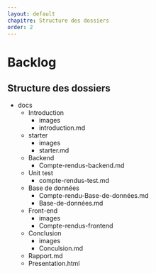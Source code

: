 ```yaml
---
layout: default
chapitre: Structure des dossiers
order: 2
---
```


# Backlog

<!-- new slide -->

## Structure des dossiers

<!-- note -->

- docs 
  - Introduction
    - images
    - introduction.md
  - starter
    - images
    - starter.md
  - Backend
    - Compte-rendus-backend.md
  - Unit test
    - compte-rendus-test.md
  - Base de données 
    - Compte-rendu-Base-de-données.md
    - Base-de-données.md 
  - Front-end
    - images
    - Compte-rendus-frontend
  - Conclusion
    - images
    - Conculsion.md
  - Rapport.md
  - Presentation.html

<!-- new slide -->